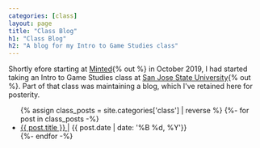 ```yaml
---
categories: [class]
layout: page
title: "Class Blog"
h1: "Class Blog"
h2: "A blog for my Intro to Game Studies class"
---
```

Shortly efore starting at [Minted](https://www.minted.com){% out %} in October 2019, I had started taking an Intro to Game Studies class at [San Jose State University](https://www.sjsu.edu/){% out %}. Part of that class was maintaining a blog, which I've retained here for posterity.
<ul>
  {% assign class_posts = site.categories['class'] | reverse %}
  {%- for post in class_posts -%}
  <li>
    <a href="{{ post.url }}"> {{ post.title }} </a>
    | {{ post.date | date: '%B %d, %Y'}}
  </li>
  {%- endfor -%}
</ul>